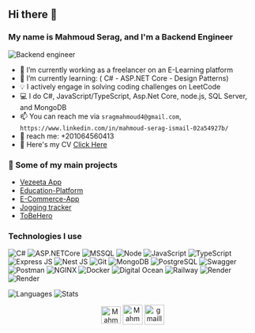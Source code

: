 ## Hi there 👋

### My name is Mahmoud Serag, and I'm a Backend Engineer

<p align="left" >
  <img alt="Backend engineer" src="https://img.shields.io/badge/Backend-Engineer-sucess" />
</p>

- 🔭 I’m currently working as a freelancer on an E-Learning platform
- 🌱 I’m currently learning: ( C# - ASP.NET Core - Design Patterns)
- 💡 I actively engage in solving coding challenges on LeetCode
- 💻 I do C#, JavaScript/TypeScript, Asp.Net Core, node.js, SQL Server, and MongoDB
- 📫 You can reach me via `sragmahmoud4@gmail.com`, `https://www.linkedin.com/in/mahmoud-serag-ismail-02a54927b/`
- :iphone: reach me: +201064560413
- 📄 Here's my CV [Click Here](https://drive.google.com/file/d/1_xlplNQkSzQPEJV2ljIGPdFOf35xo1ES/view?usp=sharing)

### 🚀 Some of my main projects

- [Vezeeta App](https://github.com/MahmoudSerag/Vezeeta-App)
- [Education-Platform](https://github.com/MahmoudSerag/education-app)
- [E-Commerce-App](https://github.com/MahmoudSerag/E-Commerce-App)
- [Jogging tracker](https://github.com/MahmoudSerag/Jogging-tracker-app)
- [ToBeHero](https://github.com/Unknown-squad/toBeHero-backend)

### Technologies I use

![C#](https://img.shields.io/badge/c%23-%23239120.svg?style=for-the-badge&logo=csharp&logoColor=white)
![ASP.NETCore](https://img.shields.io/badge/.NET-5C2D91?style=for-the-badge&logo=.net&logoColor=white)
![MSSQL](https://img.shields.io/badge/Microsoft%20SQL%20Server-CC2927?style=for-the-badge&logo=microsoft%20sql%20server&logoColor=white)
![Node](https://img.shields.io/badge/Node.js-339933?style=for-the-badge&logo=nodedotjs&logoColor=white)
![JavaScript](https://img.shields.io/badge/JavaScript-f7e018?style=for-the-badge&logo=javascript&logoColor=000000)
![TypeScript](https://img.shields.io/badge/TypeScript-3178c6?style=for-the-badge&logo=typescript&logoColor=white)
![Express JS](https://img.shields.io/badge/Express.js-000000?style=for-the-badge&logo=express&logoColor=white)
![Nest JS](https://img.shields.io/badge/nestjs-E0234E?style=for-the-badge&logo=nestjs&logoColor=white)
![Git](https://img.shields.io/badge/Git-f54d27?style=for-the-badge&logo=Git&logoColor=white)
![MongoDB](https://img.shields.io/badge/MongoDB-4EA94B?style=for-the-badge&logo=mongodb&logoColor=white)
![PostgreSQL](https://img.shields.io/badge/PostgreSQL-316192?style=for-the-badge&logo=postgresql&logoColor=white)
![Swagger](https://img.shields.io/badge/Swagger-85EA2D?style=for-the-badge&logo=Swagger&logoColor=white)
![Postman](https://img.shields.io/badge/Postman-FF6C37?style=for-the-badge&logo=Postman&logoColor=white)
![NGINX](https://img.shields.io/badge/Nginx-009639?style=for-the-badge&logo=nginx&logoColor=white)
![Docker](https://img.shields.io/badge/Docker-2CA5E0?style=for-the-badge&logo=docker&logoColor=white)
![Digital Ocean](https://img.shields.io/badge/Digital_Ocean-0080FF?style=for-the-badge&logo=DigitalOcean&logoColor=white)
![Railway](https://img.shields.io/badge/Railway-131415?style=for-the-badge&logo=railway&logoColor=white)
![Render](https://img.shields.io/badge/Render-46E3B7?style=for-the-badge&logo=render&logoColor=white)
![Render](https://img.shields.io/badge/Heroku-430098?style=for-the-badge&logo=heroku&logoColor=white)

![Languages](https://github-readme-stats.vercel.app/api/top-langs/?username=MahmoudSerag&show_icons=true&theme=tokyonight&layout=compact)
![Stats](https://github-readme-stats.vercel.app/api?username=MahmoudSerag&theme=tokyonight&show_icons=true&count_private=true)

<p align="center">
<a href="https://www.linkedin.com/in/mahmoud-serag5/" target="blank"><img align="center" src="https://raw.githubusercontent.com/rahuldkjain/github-profile-readme-generator/master/src/images/icons/Social/linked-in-alt.svg" alt="Mahmoud-Serag" height="35" width="40" /></a>
<a href="https://leetcode.com/Mahmoud_Serag/" target="blank"><img align="center" src="https://upload.wikimedia.org/wikipedia/commons/8/8e/LeetCode_Logo_1.png" alt="Mahmoud-Serag" height="40" width="40" /></a>
 <a href="mailto:sragmahmoud4@gmail.com"><img align="center" alt="gmailIcon" src="https://ssl.gstatic.com/ui/v1/icons/mail/rfr/gmail.ico" height="40" width="40" /></a>
</p>
